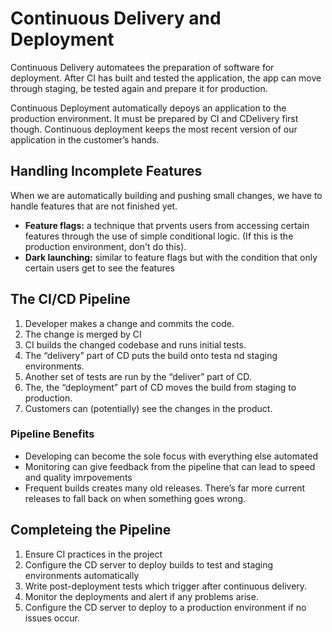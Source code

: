 # Continuous Delivery and Deployment

Continuous Delivery automatees the preparation of software for deployment. After CI has built and tested the application, the app can move through staging, be tested again and prepare it for production.

Continuous Deployment automatically depoys an application to the production environment. It must be prepared by CI and CDelivery first though. Continuous deployment keeps the most recent version of our application in the customer’s hands.

## Handling Incomplete Features

When we are automatically building and pushing small changes, we have to handle features that are not finished yet.

- **Feature flags:** a technique that prvents users from accessing certain features through the use of simple conditional logic. (If this is the production environment, don't do this).
- **Dark launching:** similar to feature flags but with the condition that only certain users get to see the features

## The CI/CD Pipeline

1. Developer makes a change and commits the code.
2. The change is merged by CI
3. CI builds the changed codebase and runs initial tests.
4. The “delivery” part of CD puts the build onto testa nd staging environments.
5. Another set of tests are run by the “deliver” part of CD.
6. The, the “deployment” part of CD moves the build from staging to production.
7. Customers can (potentially) see the changes in the product.

### Pipeline Benefits

- Developing can become the sole focus with everything else automated
- Monitoring can give feedback from the pipeline that can lead to speed and quality imrpovements
- Frequent builds creates many old releases. There’s far more current releases to fall back on when something goes wrong.

## Completeing the Pipeline

1. Ensure CI practices in the project
2. Configure the CD server to deploy builds to test and staging environments automatically
3. Write post-deployment tests which trigger after continuous delivery.
4. Monitor the deployments and alert if any problems arise.
5. Configure the CD server to deploy to a production environment if no issues occur.

